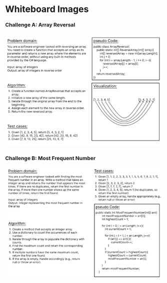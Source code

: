 # Whiteboard Images

### Challenge A: Array Reversal
![Array Reversal Whiteboard](ArrayReversal.PNG)
---
### Challenge B: Most Frequent Number
![Most Frequent Number Whiteboard](MostFrequentNumber.PNG)
